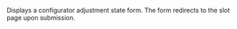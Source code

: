 Displays a configurator adjustment state form. The form redirects to the slot page upon submission.
